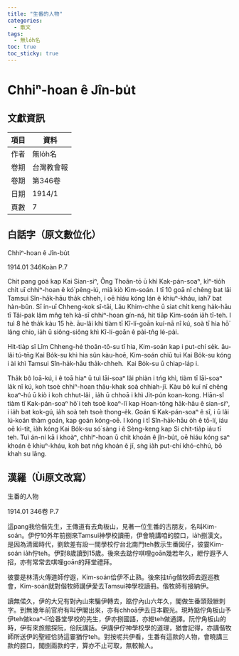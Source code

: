 ```yaml
---
title: "生番的人物"
categories:
  - 散文
tags:
  - 無lo̍h名
toc: true
toc_sticky: true
---
```


# Chhiⁿ-hoan ê Jîn-bu̍t

## 文獻資訊

| 項目 | 資料 |
|---|---|
| 作者 | 無lo̍h名 |
| 卷期 | 台灣教會報 |
| 卷期 | 第346卷 |
| 日期 | 1914/1 |
| 頁數 | 7 |

## 白話字（原文數位化）

Chhiⁿ-hoan ê Jîn-bu̍t

1914.01 346Koàn P.7

Chit pang goá kap Kai Sian-siⁿ, Ông Thoân-tō ū khì Kak-pán-soaⁿ, kìⁿ-tio̍h chi̍t uī chhiⁿ-hoan ê kó͘ pêng-iú, miâ kiò Kim-soán. I tī 10 goā nî chêng bat lâi Tamsui Sîn-ha̍k-hāu tha̍k chheh, i oē hiáu kóng lán ê khiuⁿ-kháu, iah7 bat hàn-bûn. Sī in-uī Chheng-kok sî-tāi, Lâu Khim-chhe ū siat chi̍t keng ha̍k-hāu tī Tâi-pak lâm mn̂g teh kà-sī chhiⁿ-hoan gín-ná, hit tia̍p Kim-soán ia̍h tī-teh. I tuì 8 hè tha̍k kàu 15 hè. āu-lâi khì tiàm tī Kî-lí-goān kuí-nā nî kú, soà tī hia hō͘ lâng chio, ia̍h ū siông-siông khì Kî-lí-goān ê pài-tn̂g lé-pài.

Hit-tia̍p sī Lîm Chheng-hé thoân-tō-su tī hia, Kim-soán kap i put-chí se̍k. āu-lâi tú-tn̄g Kai Bo̍k-su khì hia sûn kàu-hoē, Kim-soán chiū tuì Kai Bo̍k-su kóng i ài khì Tamsui Sîn-ha̍k-hāu tha̍k-chheh.  Kai Bo̍k-su ū chiap-la̍p i.

Tha̍k bô loā-kú, i ê toā hiaⁿ ū tuì lāi-soaⁿ lâi phiàn i tńg khì, tiàm tī lāi-soaⁿ la̍k nî kú, koh tsoè chhiⁿ-hoan thâu-khak soà chhiah-jī. Kàu bô kuí nî chêng koaⁿ-hú ū kiò i koh chhut-lâi , ia̍h ū chhoā i khì Ji̍t-pún koan-kong. Hiān-sî tiàm tī Kak-pán-soaⁿ hō͘ i teh tsoè koaⁿ-lī kap Hoan-tông ha̍k-hāu ê sian-siⁿ, i ia̍h bat kok-gú, ia̍h soà teh tsoè thong-e̍k. Goán tī Kak-pán-soaⁿ ê sî, i ū lâi lú-koán thàm goán, kap goán kóng-oē. I kóng i tī Sîn-ha̍k-hāu o̍h ê tō-lí, iáu oē kì-tit, ia̍h kóng Kai Bo̍k-su só͘ sàng i ê Sèng-keng kap Si chit-tia̍p iáu tī teh. Tuì án-ni kā i khoàⁿ, chhiⁿ-hoan ū chit khoán ê jîn-bu̍t, oē hiáu kóng saⁿ khoán ê khiuⁿ-kháu, koh bat nn̄g khoán ê jī, sǹg ia̍h put-chí khó-chhú, bô khah su lâng.

## 漢羅（Ùi原文改寫）

生番的人物

1914.01 346卷 P.7

這pang我佮偕先生，王傳道有去角板山，見著一位生番的古朋友，名叫Kim-soán。伊佇10外年前捌來Tamsui神學校讀冊，伊會曉講咱的腔口，ia̍h捌漢文。是因為清國時代，劉欽差有設一間學校佇台北南門teh教示生番囡仔，彼霎Kim-soán ia̍h佇teh。伊對8歲讀到15歲。後來去踮佇唭哩goān幾若年久，紲佇遐予人招，亦有常常去唭哩goān的拜堂禮拜。

彼霎是林清火傳道師佇遐，Kim-soán佮伊不止熟。後來拄tn̄g偕牧師去遐巡教會，Kim-soán就對偕牧師講伊愛去Tamsui神學校讀冊。偕牧師有接納伊。

讀無偌久，伊的大兄有對內山來騙伊轉去，踮佇內山六年久，閣做生番頭殼紲刺字。到無幾年前官府有叫伊閣出來，亦有chhoā伊去日本觀光。現時踮佇角板山予伊teh做koaⁿ-lī佮番堂學校的先生，伊亦捌國語，亦紲teh做通譯。阮佇角板山的時，伊有來旅館探阮，佮阮講話。伊講伊佇神學校學的道理，猶會記得，亦講偕牧師所送伊的聖經佮詩這霎猶佇teh。對按呢共伊看，生番有這款的人物，會曉講三款的腔口，閣捌兩款的字，算亦不止可取，無較輸人。

